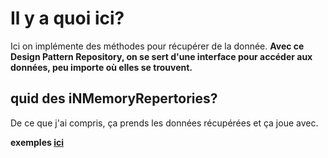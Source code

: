 # Il y a quoi ici?
Ici on implémente des méthodes pour récupérer de la donnée.
**Avec ce Design Pattern Repository, on se sert d'une interface pour accéder aux données, peu importe où elles se trouvent.**

## quid des iNMemoryRepertories?
De ce que j'ai compris, ça prends les données récupérées et ça joue avec.

**exemples [ici](https://alexsoyes.com/ddd-domain-driven-design/#repository-entrepots:~:text=l%E2%80%99acc%C3%A8s%20%C3%A0%20la-,donn%C3%A9e,-.)**